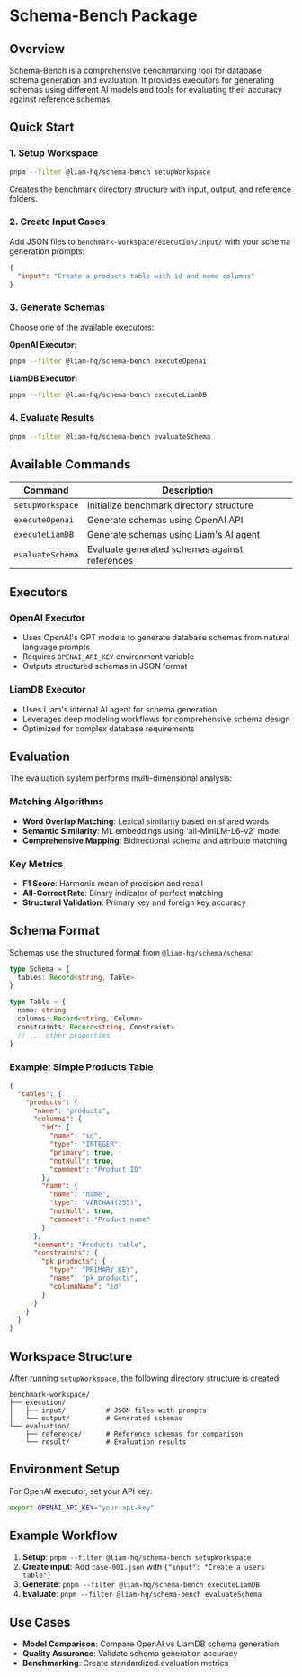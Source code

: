 # Schema-Bench Package

## Overview

Schema-Bench is a comprehensive benchmarking tool for database schema generation and evaluation. It provides executors for generating schemas using different AI models and tools for evaluating their accuracy against reference schemas.

## Quick Start

### 1. Setup Workspace
```bash
pnpm --filter @liam-hq/schema-bench setupWorkspace
```
Creates the benchmark directory structure with input, output, and reference folders.

### 2. Create Input Cases
Add JSON files to `benchmark-workspace/execution/input/` with your schema generation prompts:
```json
{
  "input": "Create a products table with id and name columns"
}
```

### 3. Generate Schemas
Choose one of the available executors:

**OpenAI Executor:**
```bash
pnpm --filter @liam-hq/schema-bench executeOpenai
```

**LiamDB Executor:**
```bash
pnpm --filter @liam-hq/schema-bench executeLiamDB
```

### 4. Evaluate Results
```bash
pnpm --filter @liam-hq/schema-bench evaluateSchema
```

## Available Commands

| Command | Description |
|---------|-------------|
| `setupWorkspace` | Initialize benchmark directory structure |
| `executeOpenai` | Generate schemas using OpenAI API |
| `executeLiamDB` | Generate schemas using Liam's AI agent |
| `evaluateSchema` | Evaluate generated schemas against references |

## Executors

### OpenAI Executor
- Uses OpenAI's GPT models to generate database schemas from natural language prompts
- Requires `OPENAI_API_KEY` environment variable
- Outputs structured schemas in JSON format

### LiamDB Executor  
- Uses Liam's internal AI agent for schema generation
- Leverages deep modeling workflows for comprehensive schema design
- Optimized for complex database requirements

## Evaluation

The evaluation system performs multi-dimensional analysis:

### Matching Algorithms
- **Word Overlap Matching**: Lexical similarity based on shared words
- **Semantic Similarity**: ML embeddings using 'all-MiniLM-L6-v2' model
- **Comprehensive Mapping**: Bidirectional schema and attribute matching

### Key Metrics
- **F1 Score**: Harmonic mean of precision and recall
- **All-Correct Rate**: Binary indicator of perfect matching
- **Structural Validation**: Primary key and foreign key accuracy

## Schema Format

Schemas use the structured format from `@liam-hq/schema/schema`:

```typescript
type Schema = {
  tables: Record<string, Table>
}

type Table = {
  name: string
  columns: Record<string, Column>
  constraints: Record<string, Constraint>
  // ... other properties
}
```

### Example: Simple Products Table

```json
{
  "tables": {
    "products": {
      "name": "products",
      "columns": {
        "id": {
          "name": "id",
          "type": "INTEGER",
          "primary": true,
          "notNull": true,
          "comment": "Product ID"
        },
        "name": {
          "name": "name", 
          "type": "VARCHAR(255)",
          "notNull": true,
          "comment": "Product name"
        }
      },
      "comment": "Products table",
      "constraints": {
        "pk_products": {
          "type": "PRIMARY KEY",
          "name": "pk_products",
          "columnName": "id"
        }
      }
    }
  }
}
```

## Workspace Structure

After running `setupWorkspace`, the following directory structure is created:

```
benchmark-workspace/
├── execution/
│   ├── input/          # JSON files with prompts
│   └── output/         # Generated schemas
└── evaluation/
    ├── reference/      # Reference schemas for comparison
    └── result/         # Evaluation results
```

## Environment Setup

For OpenAI executor, set your API key:
```bash
export OPENAI_API_KEY="your-api-key"
```

## Example Workflow

1. **Setup**: `pnpm --filter @liam-hq/schema-bench setupWorkspace`
2. **Create input**: Add `case-001.json` with `{"input": "Create a users table"}`
3. **Generate**: `pnpm --filter @liam-hq/schema-bench executeLiamDB`
4. **Evaluate**: `pnpm --filter @liam-hq/schema-bench evaluateSchema`

## Use Cases

- **Model Comparison**: Compare OpenAI vs LiamDB schema generation
- **Quality Assurance**: Validate schema generation accuracy
- **Benchmarking**: Create standardized evaluation metrics
